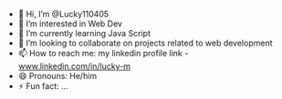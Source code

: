 - 👋 Hi, I’m @Lucky110405
- 👀 I’m interested in Web Dev
- 🌱 I’m currently learning Java Script
- 💞️ I’m looking to collaborate on projects related to web development
- 📫 How to reach me:  my linkedin profile link - www.linkedin.com/in/lucky-m
- 😄 Pronouns: He/him
- ⚡ Fun fact: ...

<!---
Lucky110405/Lucky110405 is a ✨ special ✨ repository because its `README.md` (this file) appears on your GitHub profile.
You can click the Preview link to take a look at your changes.
--->
